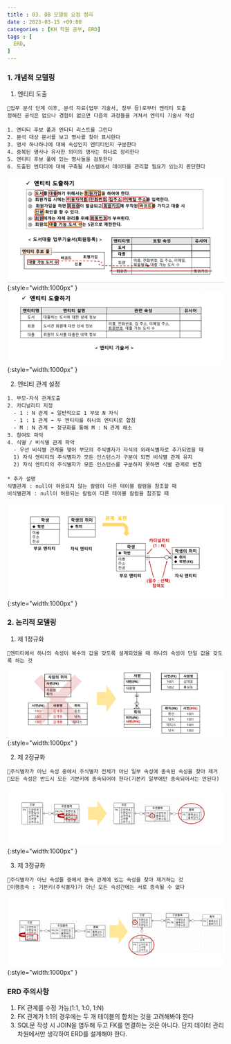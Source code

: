 ```yaml
---
title : 03. DB 모델링 요점 정리
date : 2023-03-15 +09:00
categories : [KH 학원 공부, ERD]
tags : [
  ERD,
]
---
```

<!-- ![](/assets/img/ERD/aaaa.png){:style="border:1px solid #eaeaea; border-radius: 7px; padding: 0px;" } -->
<!-- ![](/assets/img/ERD/3-1.png){:style="width:1000px" } -->

### 1. 개념적 모델링

1) 엔티티 도출

```
🔸업무 분석 단계 이후, 분석 자료(업무 기술서, 장부 등)로부터 엔티티 도출
정해진 공식은 없으나 경험이 없으면 다음의 과정들을 거쳐서 엔티티 기술서 작성

1. 엔티티 후보 풀과 엔티티 리스트를 그린다
2. 분석 대상 문서를 보고 명사를 찾아 표시한다
3. 명사 하나하나에 대해 속성인지 엔티티인지 구분한다
4. 중복된 명사나 유사한 의미의 명사는 하나로 정리한다
5. 엔티티 후보 풀에 있는 명사들을 검토한다
6. 도출된 엔티티에 대해 구축될 시스템에서 데이터를 관리할 필요가 있는지 판단한다
```

![](/assets/img/ERD/3-1.png){:style="width:1000px" }
![](/assets/img/ERD/3-2.png){:style="width:1000px" }

2) 엔티티 관계 설정

```
1. 부모-자식 관계도출
2. 카디널리티 지정
  - 1 : N 관계 ➡️ 일반적으로 1 부모 N 자식
  - 1 : 1 관계 ➡️ 두 엔티티를 하나의 엔티티로 합침
  - M : N 관계 ➡️ 정규화를 통해 M : N 관계 해소
3. 참여도 파악
4. 식별 / 비식별 관계 파악
  - 우선 비식별 관계를 맺어 부모의 주식별자가 자식의 외래식별자로 추가되었을 때
  1) 자식 엔티티의 주식별자가 모든 인스턴스가 구분이 되면 비식별 관계 유지
  2) 자식 엔티티의 주식별자가 모든 인스턴스를 구분하지 못하면 식별 관계로 변경

* 추가 설명
식별관계 : null이 혀용되지 않는 칼럼이 다른 테이블 칼럼을 참조할 때
비식별관계 : null이 허용되는 칼럼이 다른 테이블 칼럼을 참조할 때
```

![](/assets/img/ERD/3-3.png){:style="width:1000px" }

### 2. 논리적 모델링

1) 제 1정규화

```
🔸엔티티에서 하나의 속성이 복수의 값을 갖도록 설계되었을 때 하나의 속성이 단일 값을 갖도록 하는 것
```

![](/assets/img/ERD/3-4.png){:style="width:1000px" }

2) 제 2정규화

```
🔸주식별자가 아닌 속성 중에서 주식별자 전체가 아닌 일부 속성에 종속된 속성을 찾아 제거
🔸모든 속성은 반드시 모든 기본키에 종속되어야 한다(기본키 일부에만 종속되어서는 안된다)
```

![](/assets/img/ERD/3-5.png){:style="width:1000px" }

3) 제 3정규화

```
🔸주식별자가 아닌 속성들 중에서 종속 관계에 있는 속성을 찾아 제거하는 것
🔸이행종속 : 기본키(주식별자)가 아닌 모든 속성간에는 서로 종속될 수 없다
```

![](/assets/img/ERD/3-6.png){:style="width:1000px" }


### **ERD 주의사항**

1. FK 관계를 수정 가능(1:1, 1:0, 1:N)
2. FK 관계가 1:1의 경우에는 두 개 테이블의 합치는 것을 고려해봐야 한다
3. SQL문 작성 시 JOIN을 염두해 두고 FK를 연결하는 것은 아니다. 단지 데이터 관리 차원에서만 생각하여 ERD를 설계해야 한다.
